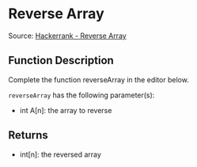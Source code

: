 # Reverse Array
Source: [Hackerrank - Reverse Array](https://www.hackerrank.com/challenges/arrays-ds/problem)

## Function Description

Complete the function reverseArray in the editor below.

`reverseArray` has the following parameter(s):

- int A[n]: the array to reverse

## Returns

- int[n]: the reversed array